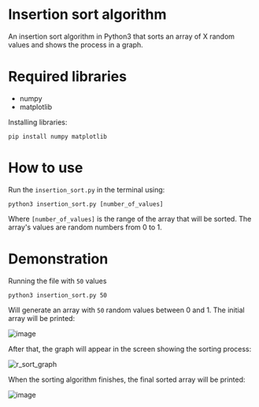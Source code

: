 # Insertion sort algorithm
An insertion sort algorithm in Python3 that sorts an array of X random values and shows the process in a graph.

# Required libraries
- numpy
- matplotlib

Installing libraries: 

```
pip install numpy matplotlib
```

# How to use
Run the `insertion_sort.py` in the terminal using:

```
python3 insertion_sort.py [number_of_values]
```
Where `[number_of_values]` is the range of the array that will be sorted. The array's values are random numbers from 0 to 1.

# Demonstration
Running the file with `50` values
```
python3 insertion_sort.py 50
```
Will generate an array with `50` random values between 0 and 1. The initial array will be printed:

![image](https://user-images.githubusercontent.com/55641441/122151694-5d12c880-ce36-11eb-928c-7d2154586152.png)


After that, the graph will appear in the screen showing the sorting process:

![r_sort_graph](https://user-images.githubusercontent.com/55641441/122152029-fc37c000-ce36-11eb-81bf-faef660e1016.gif)


When the sorting algorithm finishes, the final sorted array will be printed:

![image](https://user-images.githubusercontent.com/55641441/122151750-74ea4c80-ce36-11eb-9853-45a0755d055f.png)




